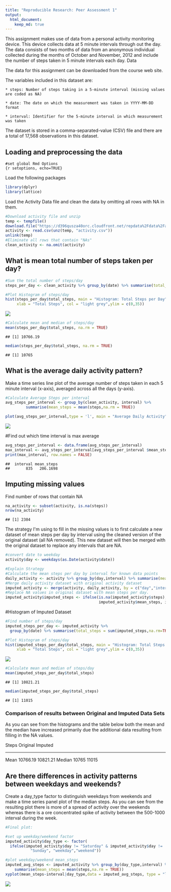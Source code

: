 ```yaml
---
title: "Reproducible Research: Peer Assessment 1"
output: 
  html_document:
    keep_md: true
---
```


This assignment makes use of data from a personal activity monitoring device. This device collects data at 5 minute intervals through out the day. The data consists of two months of data from an anonymous individual collected during the months of October and November, 2012 and include the number of steps taken in 5 minute intervals each day.
Data

The data for this assignment can be downloaded from the course web site.

The variables included in this dataset are:

    * steps: Number of steps taking in a 5-minute interval (missing values are coded as NA)

    * date: The date on which the measurement was taken in YYYY-MM-DD format

    * interval: Identifier for the 5-minute interval in which measurement was taken

The dataset is stored in a comma-separated-value (CSV) file and there are a total of 17,568 observations in this dataset.

## Loading and preprocessing the data

```
#set global Rmd Options
{r setoptions, echo=TRUE}
```

Load the following packages


```r
library(dplyr)
library(lattice)
```
Load the Activity Data file and clean the data by omitting all rows with NA in them.

```r
#Download activity file and unzip
temp <- tempfile()
download.file("https://d396qusza40orc.cloudfront.net/repdata%2Fdata%2Factivity.zip",temp)
activity <- read.csv(unz(temp, "activity.csv")) 
unlink(temp)
#Eliminate all rows that contain "NAs"
clean_activity <- na.omit(activity)
```

## What is mean total number of steps taken per day?

```r
#Sum the total number of steps/day
steps_per_day <- clean_activity %>% group_by(date) %>% summarise(total_steps = sum(steps,na.rm = TRUE))

#Plot Histogram of steps/day
hist(steps_per_day$total_steps, main = "Histogram: Total Steps per Day", breaks = "Sturges",
     xlab = "Total Steps", col = "light grey",ylim = c(0,35))
```

![](PA1_template_files/figure-html/histogram_Original_Activity-1.png)<!-- -->

```r
#Calculate mean and median of steps/day
mean(steps_per_day$total_steps, na.rm = TRUE)
```

```
## [1] 10766.19
```

```r
median(steps_per_day$total_steps, na.rm = TRUE)
```

```
## [1] 10765
```

## What is the average daily activity pattern?
Make a time series line plot of the average number of steps taken in each 5 minute interval (x-axis), averaged across all the days (y-axis).

```r
#Calculate Average Steps per interval
avg_steps_per_interval <- group_by(clean_activity, interval) %>%
         summarise(mean_steps = mean(steps,na.rm = TRUE))

plot(avg_steps_per_interval,type = 'l', main = "Average Daily Activity", col ="blue")
```

![](PA1_template_files/figure-html/time_series_mean_steps_per_day-1.png)<!-- -->

#Find out which time interval is max average

```r
avg_steps_per_interval <- data.frame(avg_steps_per_interval)
max_interval <- avg_steps_per_interval[avg_steps_per_interval $mean_steps ==     max(avg_steps_per_interval$mean_steps),]
print(max_interval, row.names = FALSE)
```

```
##  interval mean_steps
##       835   206.1698
```

## Imputing missing values
Find number of rows that contain NA

```r
na_activity <- subset(activity, is.na(steps))
nrow(na_activity)
```

```
## [1] 2304
```
The strategy I'm using to fill in the missing values is to first calculate a new dataset of mean steps per day by interval using the cleaned version of the original dataset (all NA removed). This new dataset will then be merged with the original dataset to replace any intervals that are NA.

```r
#convert date to weekday 
activity$day <- weekdays(as.Date(activity$date))

#Explain Strategy
#Calculate the mean steps per day by interval for known data points
daily_activity <- activity %>% group_by(day,interval) %>% summarise(mean_steps = mean(steps,na.rm = TRUE))
#Merge daily activity dataset with original activity dataset
imputed_activity <- merge(activity, daily_activity, by = c("day","interval"))
#Replace NA values in original dataset with mean steps per day.
imputed_activity$imputed_steps <- ifelse(is.na(imputed_activity$steps),
                                         imputed_activity$mean_steps, imputed_activity$steps)
```

#Histogram of Imputed Dataset

```r
#Find number of steps/day
imputed_steps_per_day <- imputed_activity %>% 
  group_by(date) %>% summarise(total_steps = sum(imputed_steps,na.rm=TRUE))

#Plot Histogram of steps/day
hist(imputed_steps_per_day$total_steps, main = "Histogram: Total Steps per Day", breaks = "Sturges",
     xlab = "Total Steps", col = "light grey",ylim = c(0,35))
```

![](PA1_template_files/figure-html/histogram_imputed_data-1.png)<!-- -->

```r
#Calculate mean and median of steps/day
mean(imputed_steps_per_day$total_steps)
```

```
## [1] 10821.21
```

```r
median(imputed_steps_per_day$total_steps)
```

```
## [1] 11015
```
### Comparison of results between Original and Imputed Data Sets

As you can see from the histograms and the table below both the mean and the median have increased primarily due the additional data resulting from filling in the NA values.

Steps Original Imputed
----- -------- -------
Mean   10766.19 10821.21
Median 10765    11015

## Are there differences in activity patterns between weekdays and weekends?
Create a day_type factor to distinguish weekdays from weekends and  
make a time series panel plot of the median steps.
As you can see from the resulting plot there is more of a spread of activity over the weekends whereas there is a ore concentrated spike of activity between the 500-1000 interval during the week. 


```r
#Final plot:

#set up weekday/weekend factor
imputed_activity$day_type <- factor(
  ifelse(imputed_activity$day != "Saturday" & imputed_activity$day != 
           "Sunday", "weekday","weekend"))

#plot weekday/weekend mean_steps
imputed_avg_steps <- imputed_activity %>% group_by(day_type,interval) %>% 
    summarise(mean_steps = mean(steps,na.rm = TRUE))
xyplot(mean_steps~interval|day_type,data = imputed_avg_steps, type = "l", layout = c(1,2))
```

![](PA1_template_files/figure-html/Imputed_activity_weekday_vs_weekend-1.png)<!-- -->
